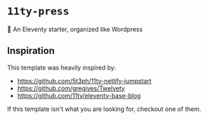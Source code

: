 # `11ty-press`

📰 An Eleventy starter, organized like Wordpress
## Inspiration

This template was heavily inspired by:

- https://github.com/5t3ph/11ty-netlify-jumpstart
- https://github.com/gregives/Twelvety
- https://github.com/11ty/eleventy-base-blog

If this template isn't what you are looking for, checkout one of them.